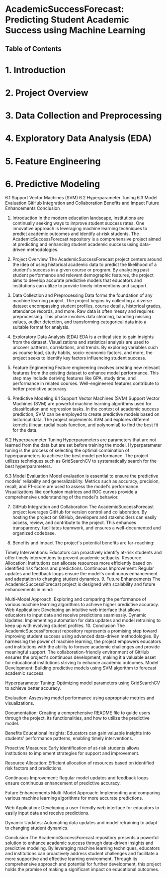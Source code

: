 # AcademicSuccessForecast: Predicting Student Academic Success using Machine Learning
## Table of Contents
# 1. Introduction
# 2. Project Overview
# 3. Data Collection and Preprocessing
# 4. Exploratory Data Analysis (EDA)
# 5. Feature Engineering
# 6. Predictive Modeling
6.1 Support Vector Machines (SVM)
6.2 Hyperparameter Tuning
6.3 Model Evaluation
GitHub Integration and Collaboration
Benefits and Impact
Future Enhancements
Conclusion
1. Introduction
In the modern education landscape, institutions are continually seeking ways to improve student success rates. One innovative approach is leveraging machine learning techniques to predict academic outcomes and identify at-risk students. The AcademicSuccessForecast repository is a comprehensive project aimed at predicting and enhancing student academic success using data-driven methodologies.

2. Project Overview
The AcademicSuccessForecast project centers around the idea of using historical academic data to predict the likelihood of a student's success in a given course or program. By analyzing past student performance and relevant demographic features, the project aims to develop accurate predictive models that educators and institutions can utilize to provide timely interventions and support.

3. Data Collection and Preprocessing
Data forms the foundation of any machine learning project. The project begins by collecting a diverse dataset encompassing student profiles, course details, historical grades, attendance records, and more. Raw data is often messy and requires preprocessing. This phase involves data cleaning, handling missing values, outlier detection, and transforming categorical data into a suitable format for analysis.

4. Exploratory Data Analysis (EDA)
EDA is a critical step to gain insights from the dataset. Visualizations and statistical analysis are used to uncover patterns, correlations, and trends. By exploring variables such as course load, study habits, socio-economic factors, and more, the project seeks to identify key factors influencing student success.

5. Feature Engineering
Feature engineering involves creating new relevant features from the existing dataset to enhance model performance. This step may include deriving features like GPA, study time, and performance in related courses. Well-engineered features contribute to better predictive accuracy.

6. Predictive Modeling
6.1 Support Vector Machines (SVM)
Support Vector Machines (SVM) are powerful machine learning algorithms used for classification and regression tasks. In the context of academic success prediction, SVM can be employed to create predictive models based on historical data. The project implements SVM and explores different kernels (linear, radial basis function, and polynomial) to find the best fit for the data.

6.2 Hyperparameter Tuning
Hyperparameters are parameters that are not learned from the data but are set before training the model. Hyperparameter tuning is the process of selecting the optimal combination of hyperparameters to achieve the best model performance. The project utilizes techniques such as GridSearchCV to systematically search for the best hyperparameters.

6.3 Model Evaluation
Model evaluation is essential to ensure the predictive models' reliability and generalizability. Metrics such as accuracy, precision, recall, and F1-score are used to assess the model's performance. Visualizations like confusion matrices and ROC curves provide a comprehensive understanding of the model's behavior.

7. GitHub Integration and Collaboration
The AcademicSuccessForecast project leverages GitHub for version control and collaboration. By hosting the project on GitHub, developers and stakeholders can easily access, review, and contribute to the project. This enhances transparency, facilitates teamwork, and ensures a well-documented and organized codebase.

8. Benefits and Impact
The project's potential benefits are far-reaching:

Timely Interventions: Educators can proactively identify at-risk students and offer timely interventions to prevent academic setbacks.
Resource Allocation: Institutions can allocate resources more efficiently based on identified risk factors and predictions.
Continuous Improvement: Regular updates and feedback loops ensure the model's continuous enhancement and adaptation to changing student dynamics.
9. Future Enhancements
The AcademicSuccessForecast project is designed with scalability and future enhancements in mind:

Multi-Model Approach: Exploring and comparing the performance of various machine learning algorithms to achieve higher predictive accuracy.
Web Application: Developing an intuitive web interface that allows educators to input data and receive predictions seamlessly.
Dynamic Updates: Implementing automation for data updates and model retraining to keep up with evolving student profiles.
10. Conclusion
The AcademicSuccessForecast repository represents a promising step toward improving student success using advanced data-driven methodologies. By harnessing the power of machine learning, the project empowers educators and institutions with the ability to foresee academic challenges and provide meaningful support. The collaboration-friendly environment of GitHub ensures the project's continuous development, making it a valuable asset for educational institutions striving to enhance academic outcomes.
Model Development: Building predictive models using SVM algorithm to forecast academic success.

Hyperparameter Tuning: Optimizing model parameters using GridSearchCV to achieve better accuracy.

Evaluation: Assessing model performance using appropriate metrics and visualizations.

Documentation: Creating a comprehensive README file to guide users through the project, its functionalities, and how to utilize the predictive model.

Benefits
Educational Insights: Educators can gain valuable insights into students' performance patterns, enabling timely interventions.

Proactive Measures: Early identification of at-risk students allows institutions to implement strategies for support and improvement.

Resource Allocation: Efficient allocation of resources based on identified risk factors and predictions.

Continuous Improvement: Regular model updates and feedback loops ensure continuous enhancement of predictive accuracy.

Future Enhancements
Multi-Model Approach: Implementing and comparing various machine learning algorithms for more accurate predictions.

Web Application: Developing a user-friendly web interface for educators to easily input data and receive predictions.

Dynamic Updates: Automating data updates and model retraining to adapt to changing student dynamics.

Conclusion
The AcademicSuccessForecast repository presents a powerful solution to enhance academic success through data-driven insights and predictive modeling. By leveraging machine learning techniques, educators and institutions can proactively address student challenges and facilitate a more supportive and effective learning environment. Through its comprehensive approach and potential for further development, this project holds the promise of making a significant impact on educational outcomes.





